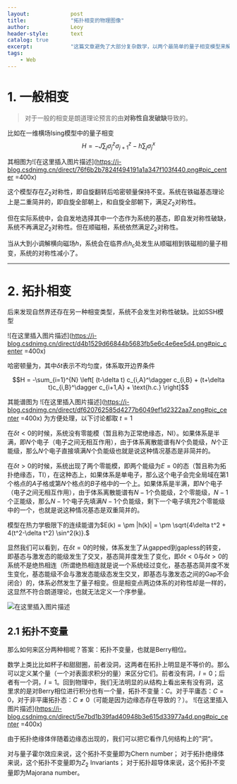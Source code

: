 ```yaml
---
layout:             post
title:              "拓扑相变的物理图像"
author:             Leoy
header-style:       text
catalog: true
excerpt:            "这篇文章避免了大部分复杂数学，以两个最简单的量子相变模型来解释一般相变和拓扑相变的区别"
tags:
    - Web
---
```


# 1. 一般相变
>对于一般的相变是朗道理论预言的由**对称性自发破缺**导致的。
>
比如在一维横场Ising模型中的量子相变
$$H = -J \sum_{j} \sigma_j^z \sigma_{j+1}^z - h \sum_{j} \sigma_j^x$$

其相图为![在这里插入图片描述](https://i-blog.csdnimg.cn/direct/76f6b2b7824f494191a1a347f103f440.png#pic_center =400x)



这个模型存在$Z_2$对称性，即自旋翻转后哈密顿量保持不变。系统在铁磁基态理论上是二重简并的，即自旋全部朝上，和自旋全部朝下，满足$Z_2$对称性。

但在实际系统中，会自发地选择其中一个态作为系统的基态，即自发对称性破缺，系统不再满足$Z_2$对称性。但在顺磁相，系统依然满足$Z_2$对称性。

当从大到小调解横向磁场$h$，系统会在临界点$h_c$处发生从顺磁相到铁磁相的量子相变，系统的对称性减小了。

---
# 2. 拓扑相变
后来发现自然界还存在另一种相变类型，系统不会发生对称性破缺。比如SSH模型

![在这里插入图片描述](https://i-blog.csdnimg.cn/direct/d4b1529d66844b5683fb5e6c4e6ee5d4.png#pic_center =400x)


哈密顿量为，其中$\delta t$表示不均匀度，体系取开边界条件

$$H = -\sum_{i=1}^{N} \left[ (t-\delta t) c_{i,A}^\dagger c_{i,B} + (t+\delta t)c_{i,B}^\dagger c_{i+1,A} + \text{h.c.} \right]$$




其能谱图为
![在这里插入图片描述](https://i-blog.csdnimg.cn/direct/df620762585d4277b6049ef1d2322aa7.png#pic_center =400x)
为方便处理，以下讨论都取 $t=1$

在$\delta t<0$的时候，系统没有零能模（暂且称为正常绝缘态，NI）。如果体系是半满，即$N$个电子（电子之间无相互作用），由于体系离散能谱有$N$个负能级，$N$个正能级，那么$N$个电子直接填满$N$个负能级也就是说这种情况基态是非简并的。

在$\delta t>0$的时候，系统出现了两个零能模，即两个能级为$E=0$的态（暂且称为拓扑绝缘态，TI），在这种态上，如果体系是单电子，那么这个电子会完全局域在第$1$个格点的$A$子格或第$N$个格点的$B$子格中的一个上。如果体系是半满，即$N$个电子（电子之间无相互作用），由于体系离散能谱有$N-1$个负能级，$2$个零能级，$N-1$个正能级，那么$N-1$个电子先填满$N-1$个负能级，剩下一个电子填充$2$个零能级中的一个，也就是说这种情况基态是双重简并的。

模型在热力学极限下的连续能谱为$E(k) = \pm |h(k)| = \pm \sqrt{4\delta t^2 + 4(t^2-\delta t^2) \sin^2(k)}.$

显然我们可以看到，在$\delta t=0$的时候，体系发生了从gapped到gapless的转变，即基态与激发态的能级发生了交叉，基态简并度发生了变化，即$\delta t<0$与$\delta t>0$的系统不是绝热相连（所谓绝热相连就是说一个系统经过变化，基态基态简并度不发生变化，基态能级不会与激发态能级态发生交叉，即基态与激发态之间的Gap不会闭合）的，体系必然发生了量子相变。但是相变点两边体系的对称性却是一样的，这显然不符合朗道理论，也就无法定义一个序参量。




![在这里插入图片描述](https://i-blog.csdnimg.cn/direct/3f1b62d644934b338cce1246a03dadd9.png)
## 2.1 拓扑不变量
那么如何来区分两种相呢？答案：拓扑不变量，也就是Berry相位。

数学上类比比如杯子和甜甜圈，前者没洞，这两者在拓扑上明显是不等价的。那么可以定义某个量（一个对表面求积分的量）来区分它们。前者没有洞，$I=0$；后者有一个洞，$I=1$。回到物理中，我们无法明显的从结构上看出来有没有洞，这里求的是对Berry相位进行积分也有一个量，拓扑不变量：$C$。对于平庸态：$C=0$，对于非平庸拓扑态：$C\neq0$（可能是因为边缘态存在导致的？）。
![在这里插入图片描述](https://i-blog.csdnimg.cn/direct/5e7bd1b39fad40948b3e615d33977a4d.png#pic_center =400x)

由于拓扑绝缘体伴随着边缘态出现的，我们可以把它看作几何结构上的”洞“。

对与量子霍尔效应来说，这个拓扑不变量即为Chern number；
对于拓扑绝缘体来说，这个拓扑不变量即为$Z_2$ Invariants；
对于拓扑超导体来说，这个拓扑不变量即为Majorana number。
